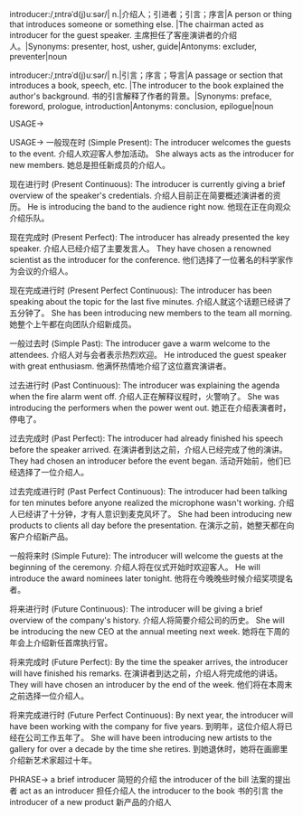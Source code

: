introducer:/ˌɪntrəˈd(j)uːsər/| n.|介绍人；引进者；引言；序言|A person or thing that introduces someone or something else. |The chairman acted as introducer for the guest speaker. 主席担任了客座演讲者的介绍人。|Synonyms: presenter, host, usher, guide|Antonyms: excluder, preventer|noun

introducer:/ˌɪntrəˈd(j)uːsər/| n.|引言；序言；导言|A passage or section that introduces a book, speech, etc. |The introducer to the book explained the author's background. 书的引言解释了作者的背景。|Synonyms: preface, foreword, prologue, introduction|Antonyms: conclusion, epilogue|noun


USAGE->

USAGE->
一般现在时 (Simple Present):
The introducer welcomes the guests to the event. 介绍人欢迎客人参加活动。
She always acts as the introducer for new members. 她总是担任新成员的介绍人。


现在进行时 (Present Continuous):
The introducer is currently giving a brief overview of the speaker's credentials.  介绍人目前正在简要概述演讲者的资历。
He is introducing the band to the audience right now. 他现在正在向观众介绍乐队。


现在完成时 (Present Perfect):
The introducer has already presented the key speaker. 介绍人已经介绍了主要发言人。
They have chosen a renowned scientist as the introducer for the conference. 他们选择了一位著名的科学家作为会议的介绍人。


现在完成进行时 (Present Perfect Continuous):
The introducer has been speaking about the topic for the last five minutes. 介绍人就这个话题已经讲了五分钟了。
She has been introducing new members to the team all morning. 她整个上午都在向团队介绍新成员。


一般过去时 (Simple Past):
The introducer gave a warm welcome to the attendees. 介绍人对与会者表示热烈欢迎。
He introduced the guest speaker with great enthusiasm. 他满怀热情地介绍了这位嘉宾演讲者。


过去进行时 (Past Continuous):
The introducer was explaining the agenda when the fire alarm went off.  介绍人正在解释议程时，火警响了。
She was introducing the performers when the power went out.  她正在介绍表演者时，停电了。


过去完成时 (Past Perfect):
The introducer had already finished his speech before the speaker arrived. 在演讲者到达之前，介绍人已经完成了他的演讲。
They had chosen an introducer before the event began.  活动开始前，他们已经选择了一位介绍人。


过去完成进行时 (Past Perfect Continuous):
The introducer had been talking for ten minutes before anyone realized the microphone wasn't working. 介绍人已经讲了十分钟，才有人意识到麦克风坏了。
She had been introducing new products to clients all day before the presentation. 在演示之前，她整天都在向客户介绍新产品。


一般将来时 (Simple Future):
The introducer will welcome the guests at the beginning of the ceremony. 介绍人将在仪式开始时欢迎客人。
He will introduce the award nominees later tonight. 他将在今晚晚些时候介绍奖项提名者。


将来进行时 (Future Continuous):
The introducer will be giving a brief overview of the company's history. 介绍人将简要介绍公司的历史。
She will be introducing the new CEO at the annual meeting next week. 她将在下周的年会上介绍新任首席执行官。


将来完成时 (Future Perfect):
By the time the speaker arrives, the introducer will have finished his remarks. 在演讲者到达之前，介绍人将完成他的讲话。
They will have chosen an introducer by the end of the week.  他们将在本周末之前选择一位介绍人。


将来完成进行时 (Future Perfect Continuous):
By next year, the introducer will have been working with the company for five years. 到明年，这位介绍人将已经在公司工作五年了。
She will have been introducing new artists to the gallery for over a decade by the time she retires. 到她退休时，她将在画廊里介绍新艺术家超过十年。



PHRASE->
a brief introducer 简短的介绍
the introducer of the bill 法案的提出者
act as an introducer 担任介绍人
the introducer to the book 书的引言
the introducer of a new product 新产品的介绍人

